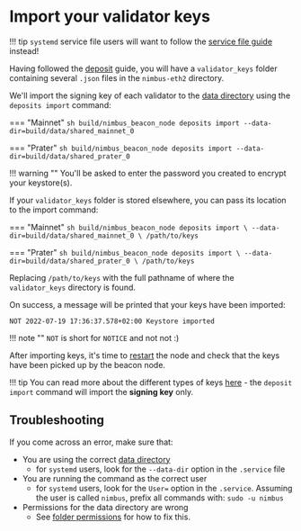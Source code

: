 # Import your validator keys

!!! tip
    `systemd` service file users will want to follow the [service file guide](./beacon-node-systemd.md#import-validator-keys) instead!

Having followed the [deposit](./deposit.md) guide, you will have a `validator_keys` folder containing several `.json` files in the `nimbus-eth2` directory.

We'll import the signing key of each validator to the [data directory](./data-dir.md) using the `deposits import` command:

=== "Mainnet"
    ```sh
    build/nimbus_beacon_node deposits import --data-dir=build/data/shared_mainnet_0
    ```

=== "Prater"
    ```sh
    build/nimbus_beacon_node deposits import --data-dir=build/data/shared_prater_0
    ```

!!! warning ""
    You'll be asked to enter the password you created to encrypt your keystore(s).

If your `validator_keys` folder is stored elsewhere, you can pass its location to the import command:

=== "Mainnet"
    ```sh
    build/nimbus_beacon_node deposits import \
      --data-dir=build/data/shared_mainnet_0 \
      /path/to/keys
    ```

=== "Prater"
    ```sh
    build/nimbus_beacon_node deposits import \
      --data-dir=build/data/shared_prater_0 \
      /path/to/keys
    ```

Replacing `/path/to/keys` with the full pathname of where the `validator_keys` directory is found.

On success, a message will be printed that your keys have been imported:
```
NOT 2022-07-19 17:36:37.578+02:00 Keystore imported
```

!!! note ""
    `NOT` is short for `NOTICE` and not not :)

After importing keys, it's time to [restart](./connect-eth2.md) the node and check that the keys have been picked up by the beacon node.

!!! tip
    You can read more about the different types of keys [here](https://blog.ethereum.org/2020/05/21/keys/) - the `deposit import` command will import the **signing key** only.

## Troubleshooting

If you come across an error, make sure that:

* You are using the correct [data directory](./data-dir.md)
    * for `systemd` users, look for the `--data-dir` option in the `.service` file
* You are running the command as the correct user
    * for `systemd` users, look for the `User=` option in the `.service`. Assuming the user is called `nimbus`,  prefix all commands with: `sudo -u nimbus`
* Permissions for the data directory are wrong
    * See [folder permissions](./data-dir.md#permissions) for how to fix this.

